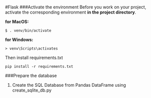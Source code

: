 #Flask
###Activate the environment
Before you work on your project, activate the corresponding environment **in the project directory**. 

**for MacOS:**
```shell
$ . venv/bin/activate
```
**for Windows:**
```shell
> venv\Scripts\activates
```

Then install requirements.txt

```shell
pip install -r requirements.txt
```
###Prepare the database
1. Create the SQL Database from Pandas DataFrame using create_sqlite_db.py
